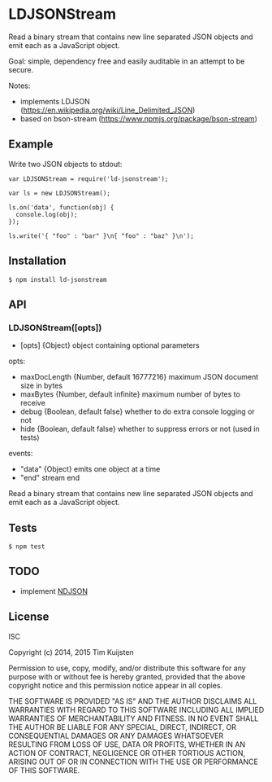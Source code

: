 # LDJSONStream

Read a binary stream that contains new line separated JSON objects and emit each
as a JavaScript object.

Goal: simple, dependency free and easily auditable in an attempt to be secure.

Notes:
* implements LDJSON (https://en.wikipedia.org/wiki/Line_Delimited_JSON)
* based on bson-stream (https://www.npmjs.org/package/bson-stream)


## Example

Write two JSON objects to stdout:

    var LDJSONStream = require('ld-jsonstream');

    var ls = new LDJSONStream();

    ls.on('data', function(obj) {
      console.log(obj);
    });

    ls.write('{ "foo" : "bar" }\n{ "foo" : "baz" }\n');


## Installation

    $ npm install ld-jsonstream


## API

### LDJSONStream([opts])
* [opts] {Object} object containing optional parameters

opts:
* maxDocLength {Number, default 16777216} maximum JSON document size in bytes
* maxBytes {Number, default infinite} maximum number of bytes to receive
* debug {Boolean, default false} whether to do extra console logging or not
* hide {Boolean, default false} whether to suppress errors or not (used in tests)

events:
* "data" {Object}  emits one object at a time
* "end"  stream end

Read a binary stream that contains new line separated JSON objects and emit each
as a JavaScript object.


## Tests

    $ npm test


## TODO

* implement [NDJSON](https://github.com/ndjson/ndjson-spec)


## License

ISC

Copyright (c) 2014, 2015 Tim Kuijsten

Permission to use, copy, modify, and/or distribute this software for any
purpose with or without fee is hereby granted, provided that the above
copyright notice and this permission notice appear in all copies.

THE SOFTWARE IS PROVIDED "AS IS" AND THE AUTHOR DISCLAIMS ALL WARRANTIES
WITH REGARD TO THIS SOFTWARE INCLUDING ALL IMPLIED WARRANTIES OF
MERCHANTABILITY AND FITNESS. IN NO EVENT SHALL THE AUTHOR BE LIABLE FOR
ANY SPECIAL, DIRECT, INDIRECT, OR CONSEQUENTIAL DAMAGES OR ANY DAMAGES
WHATSOEVER RESULTING FROM LOSS OF USE, DATA OR PROFITS, WHETHER IN AN
ACTION OF CONTRACT, NEGLIGENCE OR OTHER TORTIOUS ACTION, ARISING OUT OF
OR IN CONNECTION WITH THE USE OR PERFORMANCE OF THIS SOFTWARE.
